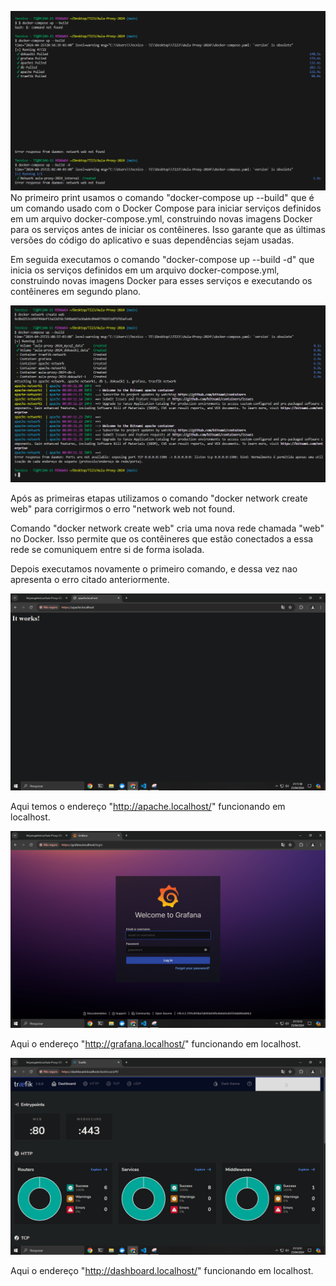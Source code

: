 ![Print1](imagens/1.PNG)
No primeiro print usamos o comando "docker-compose up --build" que é um comando usado com o Docker Compose para iniciar serviços definidos em um arquivo docker-compose.yml, construindo novas imagens Docker para os serviços antes de iniciar os contêineres. Isso garante que as últimas versões do código do aplicativo e suas dependências sejam usadas.

Em seguida executamos o comando "docker-compose up --build -d" que inicia os serviços definidos em um arquivo docker-compose.yml, construindo novas imagens Docker para esses serviços e executando os contêineres em segundo plano.

![Print3](imagens/3.PNG)

Após as primeiras etapas utilizamos o comando "docker network create web" para corrigirmos o erro "network web not found.

Comando "docker network create web" cria uma nova rede chamada "web" no Docker. Isso permite que os contêineres que estão conectados a essa rede se comuniquem entre si de forma isolada.

Depois executamos novamente o primeiro comando, e dessa vez nao apresenta o erro citado anteriormente.

![Print4](imagens/4.PNG)

Aqui temos o endereço "http://apache.localhost/" funcionando em localhost.

![Print5](imagens/5.PNG)

Aqui o endereço "http://grafana.localhost/" funcionando em localhost.

![Print6](imagens/6.PNG)

Aqui o endereço "http://dashboard.localhost/" funcionando em localhost.

